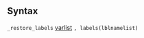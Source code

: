 ## Syntax

`_restore_labels`
[varlist](http://www.stata.com/help.cgi?varlist)
`, labels(lblnamelist)`
